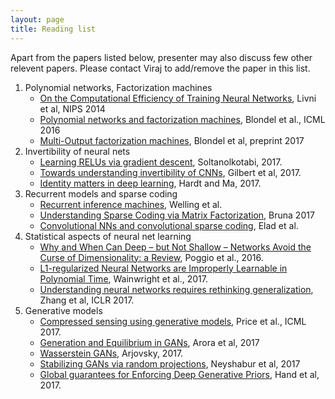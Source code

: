```yaml
---
layout: page
title: Reading list
---
```

 
<div class="message">
  Apart from the papers listed below, presenter may also discuss few other relevent papers. Please contact Viraj to add/remove the paper in this list. 
</div>

1. Polynomial networks, Factorization machines
    * [On the Computational Efficiency of Training Neural Networks](http://papers.nips.cc/paper/5267-on-the-computational-efficiency-of-training-neural-networks.pdf), Livni et al, NIPS 2014
    * [Polynomial networks and factorization machines](https://arxiv.org/pdf/1607.08810.pdf), Blondel et al., ICML 2016
    * [Multi-Output factorization machines](https://arxiv.org/abs/1705.07603), Blondel et al, preprint 2017
2. Invertibility of neural nets
    * [Learning RELUs via gradient descent](https://arxiv.org/abs/1705.04591), Soltanolkotabi, 2017.
    * [Towards understanding invertibility of CNNs](https://arxiv.org/abs/1705.08664), Gilbert et al, 2017.
    * [Identity matters in deep learning](https://arxiv.org/pdf/1611.04231.pdf), Hardt and Ma, 2017.
3. Recurrent models and sparse coding
    * [Recurrent inference machines](http://www.ics.uci.edu/~welling/publications/papers/Submitted2016-RIM.pdf), Welling et al.
    * [Understanding Sparse Coding via Matrix Factorization](https://arxiv.org/pdf/1609.00285.pdf), Bruna 2017
    * [Convolutional NNs and convolutional sparse coding](https://arxiv.org/pdf/1607.08194.pdf), Elad et al.
4. Statistical aspects of neural net learning
    * [Why and When Can Deep – but Not Shallow – Networks Avoid the Curse of Dimensionality: a Review](https://arxiv.org/pdf/1611.00740.pdf), Poggio et al., 2016.
    * [L1-regularized Neural Networks are Improperly Learnable in Polynomial Time](http://proceedings.mlr.press/v54/zhang17a/zhang17a.pdf), Wainwright et al., 2017.
    * [Understanding neural networks requires rethinking generalization](https://arxiv.org/abs/1611.03530), Zhang et al, ICLR 2017.
5. Generative models
    * [Compressed sensing using generative models](https://arxiv.org/pdf/1703.03208.pdf), Price et al., ICML 2017.
    * [Generation and Equilibrium in GANs](https://arxiv.org/pdf/1703.00573.pdf), Arora et al, 2017
    * [Wasserstein GANs](https://arxiv.org/pdf/1701.07875.pdf), Arjovsky, 2017.
    * [Stabilizing GANs via random projections](https://arxiv.org/pdf/1705.07831.pdf), Neyshabur et al, 2017
    * [Global guarantees for Enforcing Deep Generative Priors](https://arxiv.org/pdf/1705.07576.pdf), Hand et al, 2017.



